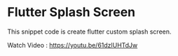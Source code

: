 # Flutter Splash Screen

This snippet code is create flutter custom splash screen.

Watch Video : https://youtu.be/61dzlUHTdJw
